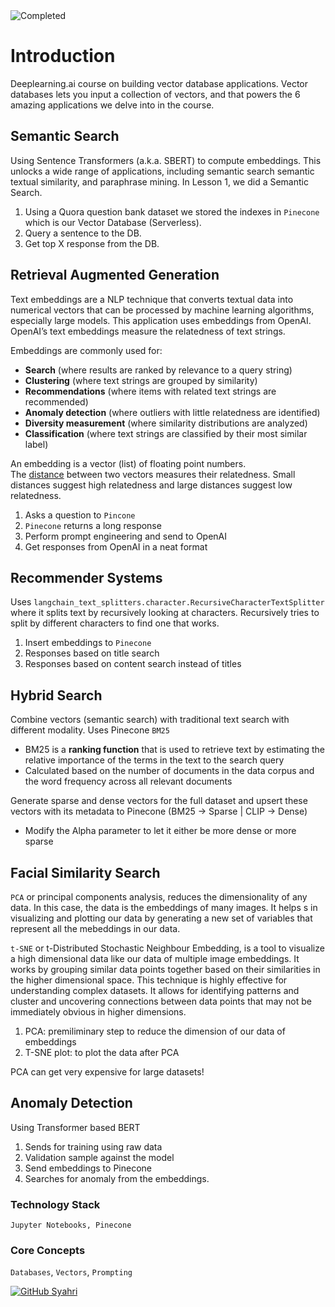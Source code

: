 <img src="https://img.shields.io/badge/status-completed-green?logo=GitHub" alt="Completed"> 

# Introduction
Deeplearning.ai course on building vector database applications. Vector databases lets you input a collection of vectors, and that powers the 6 amazing applications we delve into in the course.

## Semantic Search
Using Sentence Transformers (a.k.a. SBERT) to compute embeddings. This unlocks a wide range of applications, including semantic search semantic textual similarity, and paraphrase mining. In Lesson 1, we did a Semantic Search.
1. Using a Quora question bank dataset we stored the indexes in  `Pinecone` which is our Vector Database (Serverless).
2. Query a sentence to the DB.
3. Get top X response from the DB.

## Retrieval Augmented Generation
Text embeddings are a NLP technique that converts textual data into numerical vectors that can be processed by machine learning algorithms, especially large models.
This application uses embeddings from OpenAI. OpenAI’s text embeddings measure the relatedness of text strings. 

Embeddings are commonly used for:
- **Search** (where results are ranked by relevance to a query string)
- **Clustering** (where text strings are grouped by similarity)
- **Recommendations** (where items with related text strings are recommended)
- **Anomaly detection** (where outliers with little relatedness are identified)
- **Diversity measurement** (where similarity distributions are analyzed)
- **Classification** (where text strings are classified by their most similar label)

An embedding is a vector (list) of floating point numbers. The [distance](https://platform.openai.com/docs/guides/embeddings/which-distance-function-should-i-use) between two vectors measures their relatedness. Small distances suggest high relatedness and large distances suggest low relatedness.

1. Asks a question to `Pincone`
2. `Pinecone` returns a long response
3. Perform prompt engineering and send to OpenAI
4. Get responses from OpenAI in a neat format

## Recommender Systems
Uses `langchain_text_splitters.character.RecursiveCharacterTextSplitter` where it splits text by recursively looking at characters. Recursively tries to split by different characters to find one that works.

1. Insert embeddings to `Pinecone`
2. Responses based on title search
3. Responses based on content search instead of titles

## Hybrid Search
Combine vectors (semantic search) with traditional text search with different modality. Uses Pinecone `BM25`

- BM25 is a **ranking function** that is used to retrieve text by estimating the relative importance of the terms in the text to the search query
- Calculated based on the number of documents in the data corpus and the word frequency across all relevant documents

Generate sparse and dense vectors for the full dataset and upsert these vectors with its metadata to Pinecone (BM25 -> Sparse | CLIP -> Dense)
- Modify the Alpha parameter to let it either be more dense or more sparse

## Facial Similarity Search
`PCA` or principal components analysis, reduces the dimensionality of any data. In this case, the data is the embeddings of many images. It helps s in visualizing and plotting our data by generating a new set of variables that represent all the mebeddings in our data.

`t-SNE` or t-Distributed Stochastic Neighbour Embedding, is a tool to visualize a high dimensional data like our data of multiple image embeddings. It works by grouping similar data points together based on their similarities in the higher dimensional space. This technique is highly effective for understanding complex datasets. It allows for identifying patterns and cluster and uncovering connections between data points that may not be immediately obvious in higher dimensions.

1. PCA: premiliminary step to reduce the dimension of our data of embeddings
2. T-SNE plot: to plot the data after PCA

PCA can get very expensive for large datasets!

## Anomaly Detection
Using Transformer based BERT

1. Sends for training using raw data
2. Validation sample against the model
3. Send embeddings to Pinecone
4. Searches for anomaly from the embeddings.

### Technology Stack
```Jupyter Notebooks, Pinecone```

### Core Concepts
`Databases`, `Vectors`, `Prompting`


[![GitHub Syahri](https://img.shields.io/github/followers/syahriikram?label=follow&style=social)](https://github.com/syahriikram)